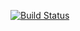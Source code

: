 [![Build Status](https://travis-ci.com/mako-ai/ansible-facebook-bot.svg?branch=master)](https://travis-ci.com/mako-ai/ansible-facebook-bot)
